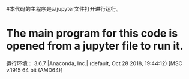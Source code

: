 #本代码的主程序是从jupyter文件打开进行运行。
# The main program for this code is opened from a jupyter file to run it.

运行环境：
3.6.7 |Anaconda, Inc.| (default, Oct 28 2018, 19:44:12) [MSC v.1915 64 bit (AMD64)]